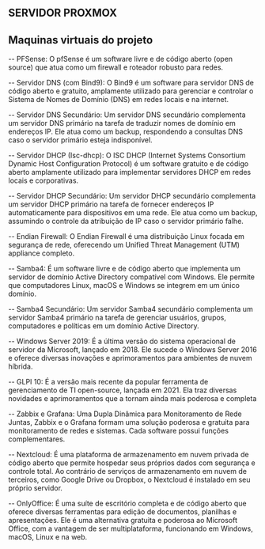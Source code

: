 ## SERVIDOR PROXMOX

## Maquinas virtuais do projeto

 -- PFSense: O pfSense é um software livre e de código aberto (open source) que
      atua como um firewall e roteador robusto para redes.

 --  Servidor DNS (com Bind9): O Bind9 é um software para servidor DNS de
      código aberto e gratuito, amplamente utilizado para gerenciar e controlar o
      Sistema de Nomes de Domínio (DNS) em redes locais e na internet.
      
 --  Servidor DNS Secundário: Um servidor DNS secundário complementa um
      servidor DNS primário na tarefa de traduzir nomes de domínio em endereços
      IP. Ele atua como um backup, respondendo a consultas DNS caso o servidor
      primário esteja indisponível.
      
 -- Servidor DHCP (Isc-dhcp): O ISC DHCP (Internet Systems Consortium
     Dynamic Host Configuration Protocol) é um software gratuito e de código
     aberto amplamente utilizado para implementar servidores DHCP em redes
     locais e corporativas.
     
 -- Servidor DHCP Secundário: Um servidor DHCP secundário complementa um
     servidor DHCP primário na tarefa de fornecer endereços IP automaticamente
     para dispositivos em uma rede. Ele atua como um backup, assumindo o
     controle da atribuição de IP caso o servidor primário falhe.
     
 -- Endian Firewall: O Endian Firewall é uma distribuição Linux focada em
    segurança de rede, oferecendo um Unified Threat Management (UTM)
    appliance completo.
    
 -- Samba4: É um software livre e de código aberto que implementa um servidor de
    domínio Active Directory compatível com Windows. Ele permite que
    computadores Linux, macOS e Windows se integrem em um único domínio.
    
 -- Samba4 Secundário: Um servidor Samba4 secundário complementa um
    servidor Samba4 primário na
     tarefa de gerenciar usuários, grupos,
    computadores e políticas em um domínio Active Directory.
    
 -- Windows Server 2019: É a última versão do sistema operacional de servidor
    da Microsoft, lançado em 2018. Ele sucede o Windows Server 2016 e oferece
    diversas inovações e aprimoramentos para ambientes de nuvem híbrida.
    
 -- GLPI 10: É a versão mais recente da popular ferramenta de gerenciamento de
    TI open-source, lançada em 2021. Ela traz diversas
     novidades e aprimoramentos que a tornam ainda mais poderosa e completa
     
 -- Zabbix e Grafana: Uma Dupla Dinâmica para Monitoramento de Rede Juntas,
    Zabbix e o Grafana formam uma solução poderosa e gratuita para
    monitoramento de redes e sistemas. Cada software possui funções
    complementares.
    
-- Nextcloud: É uma plataforma de armazenamento em nuvem privada de código
    aberto que permite hospedar seus próprios dados com segurança e controle
    total. Ao contrário de serviços de armazenamento em nuvem de terceiros,
    como Google Drive ou Dropbox, o Nextcloud é instalado em seu próprio
    servidor.
    
-- OnlyOffice: É uma suíte de escritório completa e de código aberto que oferece
    diversas ferramentas para edição de documentos, planilhas e apresentações.
    Ele é uma alternativa gratuita e poderosa ao Microsoft Office, com a vantagem
    de ser multiplataforma, funcionando em Windows, macOS, Linux e na web.
    
    
